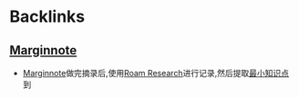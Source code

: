 
# Backlinks
## [Marginnote](<Marginnote.md>)
- [Marginnote](<Marginnote.md>)做完摘录后,使用[Roam Research](<Roam Research.md>)进行记录,然后提取[最小知识点](<最小知识点.md>)到

